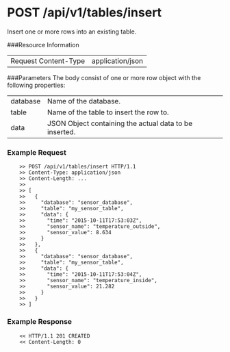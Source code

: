POST /api/v1/tables/insert
==========================

Insert one or more rows into an existing table. 

###Resource Information
<table class='http_api create_table'>
  <tr>
    <td>Request Content-Type</td>
    <td>application/json</td>
  </tr>
</table>

###Parameters
The body consist of one or more row object with the following properties:

<table class='http_api create_table'>
  <tr>
    <td>database</td>
    <td>Name of the database.</td>
  </tr>
  <tr>
    <td>table</td>
    <td>Name of the table to insert the row to.</td>
  </tr>
  <tr>
    <td>data</td>
    <td>JSON Object containing the actual data to be inserted.</td>
  </tr>
</table>

### Example Request

        >> POST /api/v1/tables/insert HTTP/1.1
        >> Content-Type: application/json
        >> Content-Length: ...
        >>
        >> [
        >>   {
        >>     "database": "sensor_database",
        >>     "table": "my_sensor_table",
        >>     "data": {
        >>       "time": "2015-10-11T17:53:03Z",
        >>       "sensor_name": "temperature_outside",
        >>       "sensor_value": 8.634
        >>     }
        >>   },
        >>   {
        >>     "database": "sensor_database",
        >>     "table": "my_sensor_table",
        >>     "data": {
        >>       "time": "2015-10-11T17:53:04Z",
        >>       "sensor_name": "temperature_inside",
        >>       "sensor_value": 21.282
        >>     }
        >>   }
        >> ]


### Example Response

        << HTTP/1.1 201 CREATED
        << Content-Length: 0
